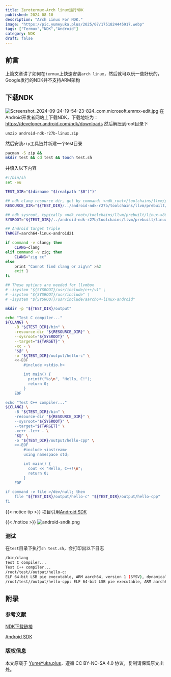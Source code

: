 ```yaml
---
title: Zerotermux-Arch linux运行NDK
published: 2024-08-10
description: "Arch Linux For NDK."
image: "https://pic.yumeyuka.plus/2025/07/1751824445917.webp"
tags: ["Termux","NDK","Android"]
category: NDK
draft: false
---
```


## 前言
上篇文章讲了如何在`termux`上快速安装`arch linux`，然后就可以玩一些好玩的，Google发行的NDK并不支持ARM架构

## 下载NDK
![Screenshot_2024-09-24-19-54-23-824_com.microsoft.emmx-edit.jpg](https://img.nightrainmilkyway.cn/img/Screenshot_2024-09-24-19-54-23-824_com.microsoft.emmx-edit.jpg)
在Android开发者网站上下载NDK，下载地址为：https://developer.android.com/ndk/downloads
然后解压到root目录下
```
unzip android-ndk-r27b-linux.zip
```

然后安装`zip`工具链并新建一个test目录
```sh
pacman -S zip &&
mkdir test && cd test && touch test.sh
```

并填入以下内容
```sh
#!/bin/sh
set -eu

TEST_DIR="$(dirname "$(realpath "$0")")"

## ndk clang resource dir, get by command: <ndk_root>/toolchains/llvm/prebuilt/linux-x86_64/bin/clang --print-resource-dir
RESOURCE_DIR="${TEST_DIR}/../android-ndk-r27b/toolchains/llvm/prebuilt/linux-x86_64/lib/clang/18/"

## ndk sysroot, typically <ndk_root>/toolchains/llvm/prebuilt/linux-x86_64/sysroot/
SYSROOT="${TEST_DIR}/../android-ndk-r27b/toolchains/llvm/prebuilt/linux-x86_64/sysroot/"

## Android target triple
TARGET=aarch64-linux-android21

if command -v clang; then
	CLANG=clang
elif command -v zig; then
	CLANG="zig cc"
else
	print "Cannot find clang or zig\n" >&2
	exit 1
fi

## These options are needed for llvmbox
# -isystem "${SYSROOT}/usr/include/c++/v1" \
# -isystem "${SYSROOT}/usr/include" \
# -isystem "${SYSROOT}/usr/include/aarch64-linux-android"

mkdir -p "${TEST_DIR}/output"

echo "Test C compiler..."
${CLANG} \
	-B "${TEST_DIR}/bin" \
	-resource-dir "${RESOURCE_DIR}" \
	--sysroot="${SYSROOT}" \
	--target="${TARGET}" \
	-xc - \
	"$@" \
	-o "${TEST_DIR}/output/hello-c" \
	<<-EOF
		#include <stdio.h>

		int main() {
		  printf("%s\n", "Hello, C!");
		  return 0;
		}
	EOF

echo "Test C++ compiler..."
${CLANG} \
	-B "${TEST_DIR}/bin" \
	-resource-dir "${RESOURCE_DIR}" \
	--sysroot="${SYSROOT}" \
	--target="${TARGET}" \
	-xc++ -lc++ - \
	"$@" \
	-o "${TEST_DIR}/output/hello-cpp" \
	<<-EOF
		#include <iostream>
		using namespace std;

		int main() {
		  cout << "Hello, C++!\n";
		  return 0;
		}
	EOF

if command -v file >/dev/null; then
	file "${TEST_DIR}/output/hello-c" "${TEST_DIR}/output/hello-cpp"
fi


```

{{< notice tip >}}
项目引用[Android SDK](https://github.com/zongou/android-sndk/blob/main/android-toolchain.sh)

{{< /notice  >}}
![android-sndk.png](https://img.nightrainmilkyway.cn/img/android-sndk.png)
### 测试
在`test`目录下执行`sh test.sh`，会打印出以下日志
```sh
/bin/clang                                
Test C compiler...                                        
Test C++ compiler...                                
/root/test//output/hello-c:
ELF 64-bit LSB pie executable, ARM aarch64, version 1 (SYSV), dynamically linked, interpreter /system/bin/linker64, BuildID[xxHash]=10df539d438a8009, not stripped   
/root/test//output/hello-cpp: ELF 64-bit LSB pie executable, ARM aarch64, version 1 (SYSV), dynamically linked, interpreter /system/bin/linker64, BuildID[xxHash]=8ce9c24e480bcc9d, not stripped   
```



## 附录

### 参考文献
[NDK下载链接](https://developer.android.google.cn/ndk/downloads?hl=zh-cn)

[Android SDK](https://github.com/zongou/android-sndk/blob/main/android-toolchain.sh)
### 版权信息


本文原载于 [YumeYuka.plus](https://YumeYuka.plus)，遵循 CC BY-NC-SA 4.0 协议，复制请保留原文出处。
